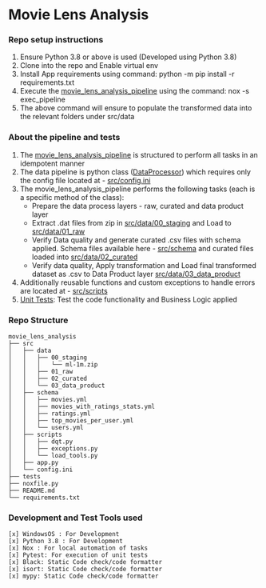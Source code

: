 # Movie Lens Analysis

### Repo setup instructions
1. Ensure Python 3.8 or above is used (Developed using Python 3.8)
2. Clone into the repo and Enable virtual env
3. Install App requirements using command: python -m pip install -r requirements.txt
4. Execute the [movie_lens_analysis_pipeline](src%2Fapp.py) using the command: nox -s exec_pipeline
5. The above command will ensure to populate the transformed data into the relevant folders under src/data

### About the pipeline and tests
1. The [movie_lens_analysis_pipeline](src%2Fapp.py) is structured to perform all tasks in an idempotent manner
2. The data pipeline is python class ([DataProcessor](src%2Fapp.py)) which requires only the config file located at - [src/config.ini](src%2Fconfig.ini)
3. The movie_lens_analysis_pipeline performs the following tasks (each is a specific method of the class):
   * Prepare the data process layers - raw, curated and data product layer
   * Extract .dat files from zip in [src/data/00_staging](src%2Fdata%2F00_staging) and Load to [src/data/01_raw](src%2Fdata%2F01_raw)
   * Verify Data quality and generate curated .csv files with schema applied. Schema files available here - [src/schema](src%2Fschema) and curated files loaded into [src/data/02_curated](src%2Fdata%2F02_curated)
   * Verify data quality, Apply transformation and Load final transformed dataset as .csv to Data Product layer [src/data/03_data_product](src%2Fdata%2F03_data_product)
4. Additionally reusable functions and custom exceptions to handle errors are located at - [src/scripts](src%2Fscripts)
5. [Unit Tests](tests): Test the code functionality and Business Logic applied

### Repo Structure
```
movie_lens_analysis
├── src
│   ├── data
│   │   ├── 00_staging
│   │   │   └── ml-1m.zip
│   │   ├── 01_raw
│   │   ├── 02_curated
│   │   └── 03_data_product
│   ├── schema
│   │   ├── movies.yml
│   │   ├── movies_with_ratings_stats.yml
│   │   ├── ratings.yml
│   │   ├── top_movies_per_user.yml
│   │   └── users.yml
│   ├── scripts
│   │   ├── dqt.py
│   │   ├── exceptions.py
│   │   └── load_tools.py
│   ├── app.py
│   └── config.ini
├── tests
├── noxfile.py
├── README.md
└── requirements.txt
```

### Development and Test Tools used 
```
[x] WindowsOS : For Development
[x] Python 3.8 : For Development
[x] Nox : For local automation of tasks
[x] Pytest: For execution of unit tests
[x] Black: Static Code check/code formatter
[x] isort: Static Code check/code formatter
[x] mypy: Static Code check/code formatter
```
